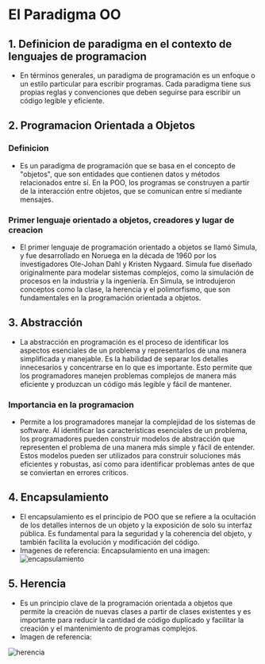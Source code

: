 # **El Paradigma OO**
## **1. Definicion de paradigma en el contexto de lenguajes de programacion** 

- En términos generales, un paradigma de programación es un enfoque o un estilo particular para escribir programas. Cada paradigma tiene sus propias reglas y convenciones que deben seguirse para escribir un código legible y eficiente.

## **2. Programacion Orientada a Objetos** 
 ### **Definicion**
 - Es un paradigma de programación que se basa en el concepto de "objetos", que son entidades que contienen datos y métodos relacionados entre sí. En la POO, los programas se construyen a partir de la interacción entre objetos, que se comunican entre sí mediante mensajes.
 ### **Primer lenguaje orientado a objetos, creadores y lugar de creacion**
- El primer lenguaje de programación orientado a objetos se llamó Simula, y fue desarrollado en Noruega en la década de 1960 por los investigadores Ole-Johan Dahl y Kristen Nygaard. Simula fue diseñado originalmente para modelar sistemas complejos, como la simulación de procesos en la industria y la ingeniería. En Simula, se introdujeron conceptos como la clase, la herencia y el polimorfismo, que son fundamentales en la programación orientada a objetos.

## **3. Abstracción** 
- La abstracción en programación es el proceso de identificar los aspectos esenciales de un problema y representarlos de una manera simplificada y manejable. Es la habilidad de separar los detalles innecesarios y concentrarse en lo que es importante. Esto permite que los programadores manejen problemas complejos de manera más eficiente y produzcan un código más legible y fácil de mantener.
 ### **Importancia en la programacion**
 - Permite a los programadores manejar la complejidad de los sistemas de software. Al identificar las características esenciales de un problema, los programadores pueden construir modelos de abstracción que representen el problema de una manera más simple y fácil de entender. Estos modelos pueden ser utilizados para construir soluciones más eficientes y robustas, así como para identificar problemas antes de que se conviertan en errores críticos.
## **4. Encapsulamiento** 
- El encapsulamiento es el principio de POO que se refiere a la ocultación de los detalles internos de un objeto y la exposición de solo su interfaz pública. Es fundamental para la seguridad y la coherencia del objeto, y también facilita la evolución y modificación del código.
- Imagenes de referencia:
Encapsulamiento en una imagen: 
![encapsulamiento](https://user-images.githubusercontent.com/124205146/225482660-c4157160-758f-455d-b43b-79b746987443.png)

## **5. Herencia** 
- Es un principio clave de la programación orientada a objetos que permite la creación de nuevas clases a partir de clases existentes y es importante para reducir la cantidad de código duplicado y facilitar la creación y el mantenimiento de programas complejos.
- Imagen de referencia: 

![herencia](https://user-images.githubusercontent.com/124205146/225483152-80bcb6f5-97e1-4a59-8b82-e2385ebe6949.jpg)
